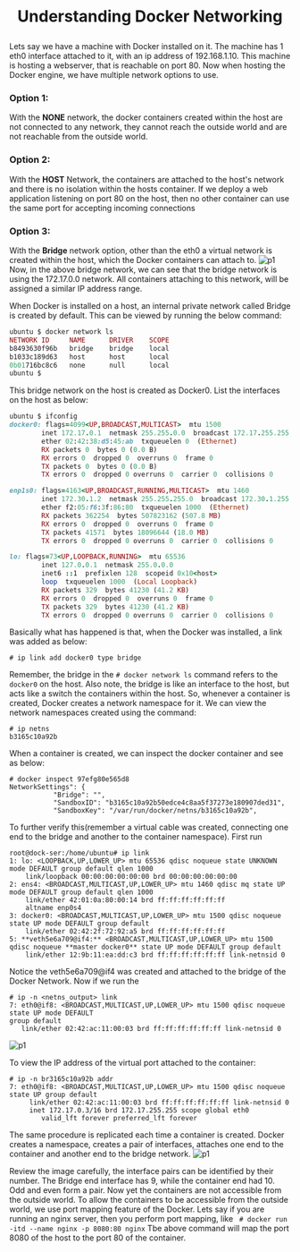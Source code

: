 # <p style="text-align: center;">Understanding Docker Networking</p>

Lets say we have a machine with Docker installed on it. The machine has 1 eth0 interface attached to it, with an ip address of 192.168.1.10.
This machine is hosting a webserver, that is reachable on port 80. 
Now when hosting the Docker engine, we have multiple network options to use.

### Option 1:
With the **NONE** network, the docker containers created within the host are not connected to any network, they cannot reach the outside world and are not reachable from the outside world.
### Option 2:
With the **HOST** Network, the containers are attached to the host's network and there is no isolation within the hosts container.
If we deploy a web application listening on port 80 on the host, then no other container can use the same port for accepting incoming connections
### Option 3:
With the **Bridge** network option, other than the eth0 a virtual network is created within the host, which the Docker containers can attach to.
![p1](https://github.com/pyvivid/K8S-References/assets/94853400/d29bddcf-a418-45ba-88ff-10dfe24e68c0)<br>
Now, in the above bridge network, we can see that the bridge network is using the 172.17.0.0 network. All containers attaching to this network, will be assigned a similar IP address range.

When Docker is installed on a host, an internal private network called Bridge is created by default.
This can be viewed by running the below command:
```ruby
ubuntu $ docker network ls
NETWORK ID     NAME      DRIVER    SCOPE
b8493630f96b   bridge    bridge    local
b1033c189d63   host      host      local
0b01716bc8c6   none      null      local
ubuntu $ 
```
This bridge network on the host is created as Docker0. List the interfaces on the host as below:
```ruby
ubuntu $ ifconfig
docker0: flags=4099<UP,BROADCAST,MULTICAST>  mtu 1500
        inet 172.17.0.1  netmask 255.255.0.0  broadcast 172.17.255.255
        ether 02:42:38:d5:45:ab  txqueuelen 0  (Ethernet)
        RX packets 0  bytes 0 (0.0 B)
        RX errors 0  dropped 0  overruns 0  frame 0
        TX packets 0  bytes 0 (0.0 B)
        TX errors 0  dropped 0 overruns 0  carrier 0  collisions 0

enp1s0: flags=4163<UP,BROADCAST,RUNNING,MULTICAST>  mtu 1460
        inet 172.30.1.2  netmask 255.255.255.0  broadcast 172.30.1.255
        ether f2:05:f6:3f:86:80  txqueuelen 1000  (Ethernet)
        RX packets 362254  bytes 507823162 (507.8 MB)
        RX errors 0  dropped 0  overruns 0  frame 0
        TX packets 41571  bytes 18096644 (18.0 MB)
        TX errors 0  dropped 0 overruns 0  carrier 0  collisions 0

lo: flags=73<UP,LOOPBACK,RUNNING>  mtu 65536
        inet 127.0.0.1  netmask 255.0.0.0
        inet6 ::1  prefixlen 128  scopeid 0x10<host>
        loop  txqueuelen 1000  (Local Loopback)
        RX packets 329  bytes 41230 (41.2 KB)
        RX errors 0  dropped 0  overruns 0  frame 0
        TX packets 329  bytes 41230 (41.2 KB)
        TX errors 0  dropped 0 overruns 0  carrier 0  collisions 0
```
Basically what has happened is that, when the Docker was installed, a link was added as below:
```
# ip link add docker0 type bridge
```
Remember, the bridge in the ```# docker network ls``` command refers to the ```docker0``` on the host.
Also note, the bridge is like an interface to the host, but acts like a switch the containers within the host.
So, whenever a container is created, Docker creates a network namespace for it. We can view the network namespaces created using the command:
```
# ip netns
b3165c10a92b
``` 
When a container is created, we can inspect the docker container and see as below:
```
# docker inspect 97efg80e565d8
NetworkSettings": {
           "Bridge": "",
           "SandboxID": "b3165c10a92b50edce4c8aa5f37273e180907ded31",
           "SandboxKey": "/var/run/docker/netns/b3165c10a92b",
```
To further verify this(remember a virtual cable was created, connecting one end to the bridge and another to the container namespace).
First run 
```
root@dock-ser:/home/ubuntu# ip link
1: lo: <LOOPBACK,UP,LOWER_UP> mtu 65536 qdisc noqueue state UNKNOWN mode DEFAULT group default qlen 1000
    link/loopback 00:00:00:00:00:00 brd 00:00:00:00:00:00
2: ens4: <BROADCAST,MULTICAST,UP,LOWER_UP> mtu 1460 qdisc mq state UP mode DEFAULT group default qlen 1000
    link/ether 42:01:0a:80:00:14 brd ff:ff:ff:ff:ff:ff
    altname enp0s4
3: docker0: <BROADCAST,MULTICAST,UP,LOWER_UP> mtu 1500 qdisc noqueue state UP mode DEFAULT group default 
    link/ether 02:42:2f:72:92:a5 brd ff:ff:ff:ff:ff:ff
5: **veth5e6a709@if4:** <BROADCAST,MULTICAST,UP,LOWER_UP> mtu 1500 qdisc noqueue **master docker0** state UP mode DEFAULT group default 
    link/ether 12:9b:11:ea:dd:c3 brd ff:ff:ff:ff:ff:ff link-netnsid 0
```
Notice the veth5e6a709@if4 was created and attached to the bridge of the Docker Network.
Now if we run the 
```
# ip -n <netns_output> link
7: eth0@if8: <BROADCAST,MULTICAST,UP,LOWER_UP> mtu 1500 qdisc noqueue state UP mode DEFAULT
group default
   link/ether 02:42:ac:11:00:03 brd ff:ff:ff:ff:ff:ff link-netnsid 0
```
![p1](https://github.com/pyvivid/K8S-References/assets/94853400/6ce7c5d1-18e0-478f-a3c2-ddc12e2f225d)

To view the IP address of the virtual port attached to the container:
```
# ip -n br3165c10a92b addr
7: eth0@if8: <BROADCAST,MULTICAST,UP,LOWER_UP> mtu 1500 qdisc noqueue
state UP group default
     link/ether 02:42:ac:11:00:03 brd ff:ff:ff:ff:ff:ff link-netnsid 0
     inet 172.17.0.3/16 brd 172.17.255.255 scope global eth0
        valid_lft forever preferred_lft forever
```
The same procedure is replicated each time a container is created. Docker creates a namespace, creates a pair of interfaces, attaches one end to the container and another end to the bridge network.
![p1](https://github.com/pyvivid/K8S-References/assets/94853400/bd0cdd84-36e6-4369-aa61-eabdbc6b86fb)

Review the image carefully, the interface pairs can be identified by their number. The Bridge end interface has 9, while the container end had 10.
Odd and even form a pair.
Now yet the containers are not accessible from the outside world. To allow the containers to be accessible from the outside world, we use port mapping feature of the Docker.
Lets say if you are running an nginx server, then you perform port mapping, like
``` # docker run -itd --name nginx -p 8080:80 nginx```
Tbe above command will map the port 8080 of the host to the port 80 of the container.






     









